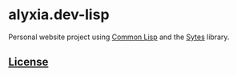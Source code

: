 # alyxia.dev-lisp

Personal website project using [Common Lisp](https://common-lisp.net/) and the [Sytes](https://lisperator.net/sytes/) library.

## [License](./LICENSE)

